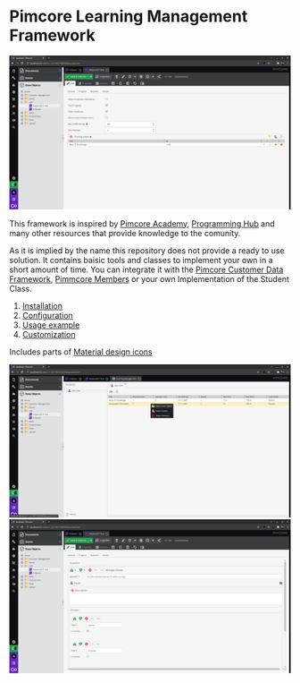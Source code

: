 # Pimcore Learning Management Framework

![Backend UI](doc/img/pic_03.png)

This framework is inspired by [Pimcore Academy](https://pimcore.com/de/developer/academy), [Programming Hub](https://programminghub.io/) and many other resources that provide knowledge to the comunity.

As it is implied by the name this repository does not provide a ready to use solution. It contains baisic tools and classes to implement your own in a short amount of time. You can integrate it with the [Pimcore Customer Data Framework](https://github.com/pimcore/customer-data-framework), [Pimmcore Members](https://github.com/dachcom-digital/pimcore-members) or your own Implementation of the Student Class.

1. [Installation](doc/01_Installation.md)
2. [Configuration](doc/02_Configuration.md)
3. [Usage example](doc/03_Usage_Example.md)
4. [Customization](doc/04_Customization.md)

Includes parts of [Material design icons](https://github.com/google/material-design-icons/blob/master/LICENSE)

![Backend UI](doc/img/pic_01.png)
![Backend UI](doc/img/pic_02.png)